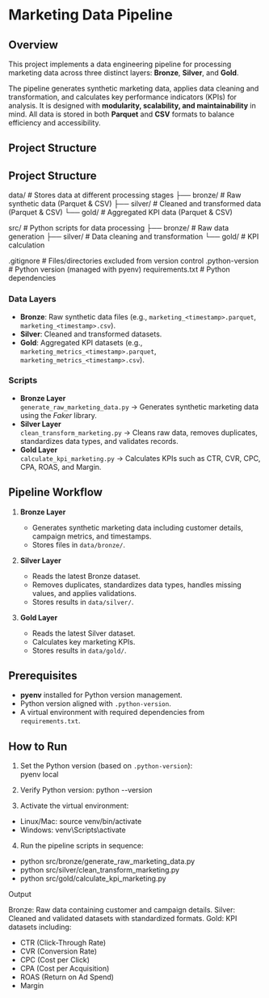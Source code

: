 # Marketing Data Pipeline

## Overview
This project implements a data engineering pipeline for processing marketing data across three distinct layers: **Bronze**, **Silver**, and **Gold**.  

The pipeline generates synthetic marketing data, applies data cleaning and transformation, and calculates key performance indicators (KPIs) for analysis. It is designed with **modularity, scalability, and maintainability** in mind. All data is stored in both **Parquet** and **CSV** formats to balance efficiency and accessibility.

## Project Structure



## Project Structure



data/ # Stores data at different processing stages
├── bronze/ # Raw synthetic data (Parquet & CSV)
├── silver/ # Cleaned and transformed data (Parquet & CSV)
└── gold/ # Aggregated KPI data (Parquet & CSV)

src/ # Python scripts for data processing
├── bronze/ # Raw data generation
├── silver/ # Data cleaning and transformation
└── gold/ # KPI calculation

.gitignore # Files/directories excluded from version control
.python-version # Python version (managed with pyenv)
requirements.txt # Python dependencies


### Data Layers
- **Bronze**: Raw synthetic data files (e.g., `marketing_<timestamp>.parquet`, `marketing_<timestamp>.csv`).  
- **Silver**: Cleaned and transformed datasets.  
- **Gold**: Aggregated KPI datasets (e.g., `marketing_metrics_<timestamp>.parquet`, `marketing_metrics_<timestamp>.csv`).  

### Scripts
- **Bronze Layer**  
  `generate_raw_marketing_data.py` → Generates synthetic marketing data using the *Faker* library.  
- **Silver Layer**  
  `clean_transform_marketing.py` → Cleans raw data, removes duplicates, standardizes data types, and validates records.  
- **Gold Layer**  
  `calculate_kpi_marketing.py` → Calculates KPIs such as CTR, CVR, CPC, CPA, ROAS, and Margin.  

## Pipeline Workflow
1. **Bronze Layer**  
   - Generates synthetic marketing data including customer details, campaign metrics, and timestamps.  
   - Stores files in `data/bronze/`.  

2. **Silver Layer**  
   - Reads the latest Bronze dataset.  
   - Removes duplicates, standardizes data types, handles missing values, and applies validations.  
   - Stores results in `data/silver/`.  

3. **Gold Layer**  
   - Reads the latest Silver dataset.  
   - Calculates key marketing KPIs.  
   - Stores results in `data/gold/`.  

## Prerequisites
- **pyenv** installed for Python version management.  
- Python version aligned with `.python-version`.  
- A virtual environment with required dependencies from `requirements.txt`.  

## How to Run

1. Set the Python version (based on `.python-version`):  
  pyenv local

2. Verify Python version:
  python --version

3. Activate the virtual environment:
- Linux/Mac: source venv/bin/activate
- Windows: venv\Scripts\activate

4. Run the pipeline scripts in sequence:
- python src/bronze/generate_raw_marketing_data.py
- python src/silver/clean_transform_marketing.py
- python src/gold/calculate_kpi_marketing.py

Output

Bronze: Raw data containing customer and campaign details.
Silver: Cleaned and validated datasets with standardized formats.
Gold: KPI datasets including:
  - CTR (Click-Through Rate)
  - CVR (Conversion Rate)
  - CPC (Cost per Click)
  - CPA (Cost per Acquisition)
  - ROAS (Return on Ad Spend)
  - Margin
